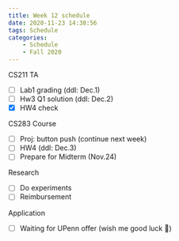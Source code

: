 ```yaml
---
title: Week 12 schedule
date: 2020-11-23 14:38:56
tags: Schedule
categories:
    - Schedule
    - Fall 2020
---
```


CS211 TA
- [ ] Lab1 grading (ddl: Dec.1)  
- [ ] Hw3 Q1 solution (ddl: Dec.2)
- [x] HW4 check

CS283 Course
- [ ] Proj: button push (continue next week)
- [ ] HW4 (ddl: Dec.3)
- [ ] Prepare for Midterm (Nov.24)

Research
- [ ] Do experiments
- [ ] Reimbursement

Application
- [ ] Waiting for UPenn offer (wish me good luck 🙏)